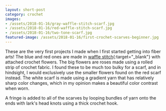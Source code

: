 ```yaml
---
layout: short-post
category: crochet
images: 
- /assets/2018-01-16/gray-waffle-stitch-scarf.jpg
- /assets/2018-01-16/red-waffle-stitch-scarf.jpg
- /assets/2018-01-16/two-tone-scarf.jpg
featured-image: /assets/2018-01-16/first-crochet-scarves-beginner.jpg
---
```

These are the very first projects I made when I first started getting into fiber arts! The blue and red ones are made in [waffle stitch](https://www.fiberfluxblog.com/2016/10/free-crochet-patternwaffle-stitch.html){:target="_blank"} with attached crochet flowers. The big flowers are roses made using a rolled strip of crochet fabric. I found these to be much too bulky for a scarf, and in hindsight, I would exclusively use the smaller flowers found on the red scarf instead. The white scarf is made using a gradient yarn that has relatively sharp color changes, which in my opinion makes a beautiful color contrast when worn.    

A fringe is added to all of the scarves by looping bundles of yarn onto the ends with lark's head knots using a thick crochet hook.
